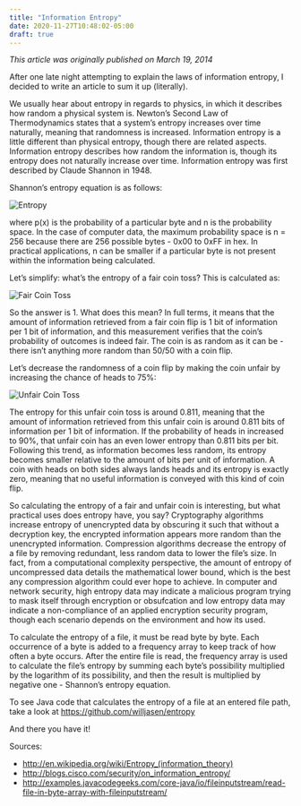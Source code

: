 ```yaml
---
title: "Information Entropy"
date: 2020-11-27T10:48:02-05:00
draft: true
---
```


*This article was originally published on March 19, 2014*

After one late night attempting to explain the laws of information entropy, I decided to write an article to sum it up (literally).

We usually hear about entropy in regards to physics, in which it describes how random a physical system is. Newton’s Second Law of Thermodynamics states that a system’s entropy increases over time naturally, meaning that randomness is increased. Information entropy is a little different than physical entropy, though there are related aspects. Information entropy describes how random the information is, though its entropy does not naturally increase over time. Information entropy was first described by Claude Shannon in 1948.

Shannon’s entropy equation is as follows:

![Entropy](/posts/shannon_entropy_equation.png)

where p(x) is the probability of a particular byte and n is the probability space. In the case of computer data, the maximum probability space is n = 256 because there are 256 possible bytes - 0x00 to 0xFF in hex. In practical applications, n can be smaller if a particular byte is not present within the information being calculated.

Let’s simplify: what’s the entropy of a fair coin toss? This is calculated as:

![Fair Coin Toss](/posts/fair_coin_toss.png)

So the answer is 1. What does this mean? In full terms, it means that the amount of information retrieved from a fair coin flip is 1 bit of information per 1 bit of information, and this measurement verifies that the coin’s probability of outcomes is indeed fair. The coin is as random as it can be -  there isn’t anything more random than 50/50 with a coin flip.

Let’s decrease the randomness of a coin flip by making the coin unfair by increasing the chance of heads to 75%:


![Unfair Coin Toss](/posts/unfair_coin_toss.png)


The entropy for this unfair coin toss is around 0.811, meaning that the amount of information retrieved from this unfair coin is around 0.811 bits of information per 1 bit of information. If the probability of heads in increased to 90%, that unfair coin has an even lower entropy than 0.811 bits per bit. Following this trend, as information becomes less random, its entropy becomes smaller relative to the amount of bits per unit of information. A coin with heads on both sides always lands heads and its entropy is exactly zero, meaning that no useful information is conveyed with this kind of coin flip.

So calculating the entropy of a fair and unfair coin is interesting, but what practical uses does entropy have, you say? Cryptography algorithms increase entropy of unencrypted data by obscuring it such that without a decryption key, the encrypted information appears more random than the unencrypted information. Compression algorithms decrease the entropy of a file by removing redundant, less random data to lower the file’s size. In fact, from a computational complexity perspective, the amount of entropy of uncompressed data details the mathematical lower bound, which is the best any compression algorithm could ever hope to achieve. In computer and network security, high entropy data may indicate a malicious program trying to mask itself through encryption or obsufcation and low entropy data may indicate a non-compliance of an applied encryption security program, though each scenario depends on the environment and how its used.

To calculate the entropy of a file, it must be read byte by byte. Each occurrence of a byte is added to a frequency array to keep track of how often a byte occurs. After the entire file is read, the frequency array is used to calculate the file’s entropy by summing each byte’s possibility multiplied by the logarithm of its possibility, and then the result is multiplied by negative one - Shannon’s entropy equation.

To see Java code that calculates the entropy of a file at an entered file path, take a look at https://github.com/willjasen/entropy

And there you have it!

Sources:

- http://en.wikipedia.org/wiki/Entropy_(information_theory)
- http://blogs.cisco.com/security/on_information_entropy/
- http://examples.javacodegeeks.com/core-java/io/fileinputstream/read-file-in-byte-array-with-fileinputstream/
